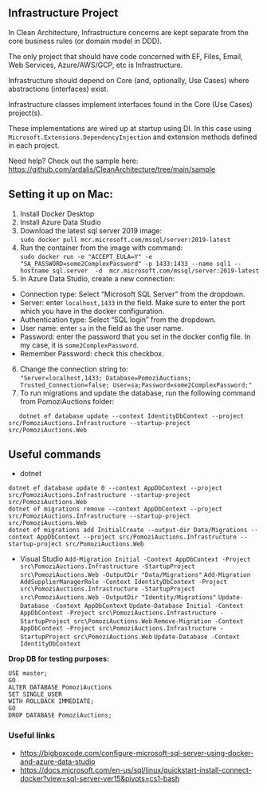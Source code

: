 ﻿## Infrastructure Project

In Clean Architecture, Infrastructure concerns are kept separate from the core business rules (or domain model in DDD).

The only project that should have code concerned with EF, Files, Email, Web Services, Azure/AWS/GCP, etc is Infrastructure.

Infrastructure should depend on Core (and, optionally, Use Cases) where abstractions (interfaces) exist.

Infrastructure classes implement interfaces found in the Core (Use Cases) project(s).

These implementations are wired up at startup using DI. In this case using `Microsoft.Extensions.DependencyInjection` and extension methods defined in each project.

Need help? Check out the sample here:
https://github.com/ardalis/CleanArchitecture/tree/main/sample


## Setting it up on Mac:  
1. Install Docker Desktop  
2. Install Azure Data Studio  
3. Download the latest sql server 2019 image:  
```sudo docker pull mcr.microsoft.com/mssql/server:2019-latest```
4. Run the container from the image with command:  
```sudo docker run -e "ACCEPT_EULA=Y" -e "SA_PASSWORD=some2ComplexPassword" -p 1433:1433 --name sql1 --hostname sql.server  -d  mcr.microsoft.com/mssql/server:2019-latest```
5. In Azure Data Studio, create a new connection:
- Connection type: Select “Microsoft SQL Server” from the dropdown.
- Server: enter ```localhost,1433``` in the field. Make sure to enter the port which you have in the docker configuration.
- Authentication type: Select “SQL login” from the dropdown.
- User name: enter ```sa``` in the field as the user name.
- Password: enter the password that you set in the docker config file. In my case, it is ```some2ComplexPassword```.
- Remember Password: check this checkbox.
6. Change the connection string to:  
```"Server=localhost,1433; Database=PomoziAuctions; Trusted_Connection=false; User=sa;Password=some2ComplexPassword;"```
7. To run migrations and update the database, run the following command from PomoziAuctions folder:  
```dotnet ef database update --context AppDbContext --project src/PomoziAuctions.Infrastructure --startup-project src/PomoziAuctions.Web  
   dotnet ef database update --context IdentityDbContext --project src/PomoziAuctions.Infrastructure --startup-project src/PomoziAuctions.Web 
```

## Useful commands

- dotnet
```
dotnet ef database update 0 --context AppDbContext --project src/PomoziAuctions.Infrastructure --startup-project src/PomoziAuctions.Web  
dotnet ef migrations remove --context AppDbContext --project src/PomoziAuctions.Infrastructure --startup-project src/PomoziAuctions.Web  
dotnet ef migrations add InitialCreate --output-dir Data/Migrations --context AppDbContext --project src/PomoziAuctions.Infrastructure --startup-project src/PomoziAuctions.Web
```

- Visual Studio
```Add-Migration Initial -Context AppDbContext -Project src\PomoziAuctions.Infrastructure -StartupProject src\PomoziAuctions.Web -OutputDir "Data/Migrations"```
```Add-Migration AddSupplierManagerRole -Context IdentityDbContext -Project src\PomoziAuctions.Infrastructure -StartupProject src\PomoziAuctions.Web -OutputDir "Identity/Migrations"```
```Update-Database -Context AppDbContext```
```Update-Database Initial -Context AppDbContext -Project src\PomoziAuctions.Infrastructure -StartupProject src\PomoziAuctions.Web```
```Remove-Migration -Context AppDbContext -Project src\PomoziAuctions.Infrastructure -StartupProject src\PomoziAuctions.Web```
```Update-Database -Context IdentityDbContext```

**Drop DB for testing purposes:**  
```
USE master;
GO
ALTER DATABASE PomoziAuctions 
SET SINGLE_USER 
WITH ROLLBACK IMMEDIATE;
GO
DROP DATABASE PomoziAuctions;
```

### Useful links
- https://bigboxcode.com/configure-microsoft-sql-server-using-docker-and-azure-data-studio  
- https://docs.microsoft.com/en-us/sql/linux/quickstart-install-connect-docker?view=sql-server-ver15&pivots=cs1-bash